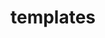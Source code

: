 <!-- generated by markdown-notes-tree -->

# templates

<!-- optional markdown-notes-tree directory description starts here -->

<!-- optional markdown-notes-tree directory description ends here -->



